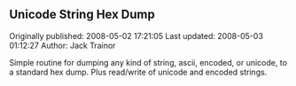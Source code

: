## Unicode String Hex Dump 
Originally published: 2008-05-02 17:21:05 
Last updated: 2008-05-03 01:12:27 
Author: Jack Trainor 
 
Simple routine for dumping any kind of string, ascii, encoded, or unicode, to a standard hex dump. Plus read/write of unicode and encoded strings.